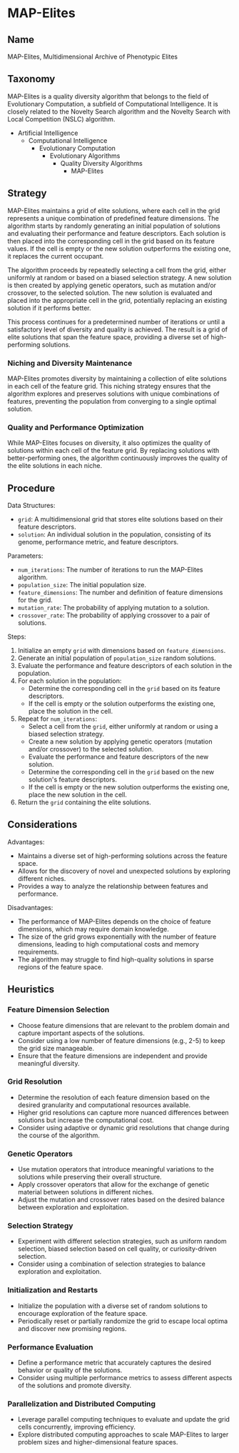 # MAP-Elites

## Name

MAP-Elites, Multidimensional Archive of Phenotypic Elites

## Taxonomy

MAP-Elites is a quality diversity algorithm that belongs to the field of Evolutionary Computation, a subfield of Computational Intelligence. It is closely related to the Novelty Search algorithm and the Novelty Search with Local Competition (NSLC) algorithm.

- Artificial Intelligence
  - Computational Intelligence
    - Evolutionary Computation
      - Evolutionary Algorithms
        - Quality Diversity Algorithms
          - MAP-Elites

## Strategy

MAP-Elites maintains a grid of elite solutions, where each cell in the grid represents a unique combination of predefined feature dimensions. The algorithm starts by randomly generating an initial population of solutions and evaluating their performance and feature descriptors. Each solution is then placed into the corresponding cell in the grid based on its feature values. If the cell is empty or the new solution outperforms the existing one, it replaces the current occupant.

The algorithm proceeds by repeatedly selecting a cell from the grid, either uniformly at random or based on a biased selection strategy. A new solution is then created by applying genetic operators, such as mutation and/or crossover, to the selected solution. The new solution is evaluated and placed into the appropriate cell in the grid, potentially replacing an existing solution if it performs better.

This process continues for a predetermined number of iterations or until a satisfactory level of diversity and quality is achieved. The result is a grid of elite solutions that span the feature space, providing a diverse set of high-performing solutions.

### Niching and Diversity Maintenance

MAP-Elites promotes diversity by maintaining a collection of elite solutions in each cell of the feature grid. This niching strategy ensures that the algorithm explores and preserves solutions with unique combinations of features, preventing the population from converging to a single optimal solution.

### Quality and Performance Optimization

While MAP-Elites focuses on diversity, it also optimizes the quality of solutions within each cell of the feature grid. By replacing solutions with better-performing ones, the algorithm continuously improves the quality of the elite solutions in each niche.

## Procedure

Data Structures:
- `grid`: A multidimensional grid that stores elite solutions based on their feature descriptors.
- `solution`: An individual solution in the population, consisting of its genome, performance metric, and feature descriptors.

Parameters:
- `num_iterations`: The number of iterations to run the MAP-Elites algorithm.
- `population_size`: The initial population size.
- `feature_dimensions`: The number and definition of feature dimensions for the grid.
- `mutation_rate`: The probability of applying mutation to a solution.
- `crossover_rate`: The probability of applying crossover to a pair of solutions.

Steps:
1. Initialize an empty `grid` with dimensions based on `feature_dimensions`.
2. Generate an initial population of `population_size` random solutions.
3. Evaluate the performance and feature descriptors of each solution in the population.
4. For each solution in the population:
   - Determine the corresponding cell in the `grid` based on its feature descriptors.
   - If the cell is empty or the solution outperforms the existing one, place the solution in the cell.
5. Repeat for `num_iterations`:
   - Select a cell from the `grid`, either uniformly at random or using a biased selection strategy.
   - Create a new solution by applying genetic operators (mutation and/or crossover) to the selected solution.
   - Evaluate the performance and feature descriptors of the new solution.
   - Determine the corresponding cell in the `grid` based on the new solution's feature descriptors.
   - If the cell is empty or the new solution outperforms the existing one, place the new solution in the cell.
6. Return the `grid` containing the elite solutions.

## Considerations

Advantages:
- Maintains a diverse set of high-performing solutions across the feature space.
- Allows for the discovery of novel and unexpected solutions by exploring different niches.
- Provides a way to analyze the relationship between features and performance.

Disadvantages:
- The performance of MAP-Elites depends on the choice of feature dimensions, which may require domain knowledge.
- The size of the grid grows exponentially with the number of feature dimensions, leading to high computational costs and memory requirements.
- The algorithm may struggle to find high-quality solutions in sparse regions of the feature space.

## Heuristics

### Feature Dimension Selection
- Choose feature dimensions that are relevant to the problem domain and capture important aspects of the solutions.
- Consider using a low number of feature dimensions (e.g., 2-5) to keep the grid size manageable.
- Ensure that the feature dimensions are independent and provide meaningful diversity.

### Grid Resolution
- Determine the resolution of each feature dimension based on the desired granularity and computational resources available.
- Higher grid resolutions can capture more nuanced differences between solutions but increase the computational cost.
- Consider using adaptive or dynamic grid resolutions that change during the course of the algorithm.

### Genetic Operators
- Use mutation operators that introduce meaningful variations to the solutions while preserving their overall structure.
- Apply crossover operators that allow for the exchange of genetic material between solutions in different niches.
- Adjust the mutation and crossover rates based on the desired balance between exploration and exploitation.

### Selection Strategy
- Experiment with different selection strategies, such as uniform random selection, biased selection based on cell quality, or curiosity-driven selection.
- Consider using a combination of selection strategies to balance exploration and exploitation.

### Initialization and Restarts
- Initialize the population with a diverse set of random solutions to encourage exploration of the feature space.
- Periodically reset or partially randomize the grid to escape local optima and discover new promising regions.

### Performance Evaluation
- Define a performance metric that accurately captures the desired behavior or quality of the solutions.
- Consider using multiple performance metrics to assess different aspects of the solutions and promote diversity.

### Parallelization and Distributed Computing
- Leverage parallel computing techniques to evaluate and update the grid cells concurrently, improving efficiency.
- Explore distributed computing approaches to scale MAP-Elites to larger problem sizes and higher-dimensional feature spaces.
